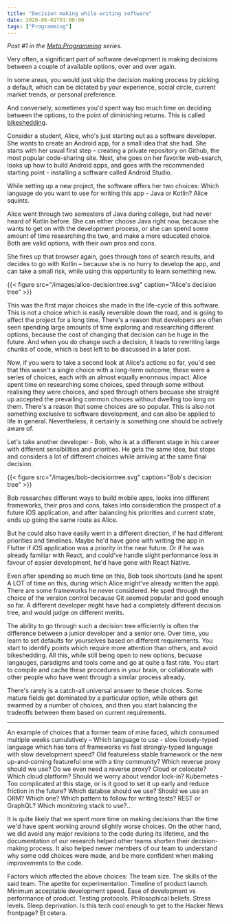 ```yaml
---
title: "Decision making while writing software"
date: 2020-06-01T01:00:00
tags: ["Programming"]
---
```


_Post #1 in the [Meta:Programming][meta-programming] series._

<!--more-->
Very often, a significant part of software development is making decisions between a couple of available options, over and over again.

In some areas, you would just skip the decision making process by picking a default, which can be dictated by your experience, social circle, current market trends, or personal preference.

And conversely, sometimes you'd spent way too much time on deciding between the options, to the point of diminishing returns. This is called [bikeshedding][bikeshedding].

Consider a student, Alice, who's just starting out as a software developer. She wants to create an Android app, for a small idea that she had. She starts with her usual first step - creating a private repository on Github, the most popular code-sharing site. Next, she goes on her favorite web-search, looks up how to build Android apps, and goes with the recommended starting point - installing a software called Android Studio.

While setting up a new project, the software offers her two choices: Which language do you want to use for writing this app - Java or Kotlin? Alice squints.

Alice went through two semesters of Java during college, but had never heard of Kotlin before. She can either choose Java right now, because she wants to get on with the development process, or she can spend some amount of time researching the two, and make a more educated choice. Both are valid options, with their own pros and cons.

She fires up that browser again, goes through tons of search results, and decides to go with Kotlin – because she is no hurry to develop the app, and can take a small risk, while using this opportunity to learn something new.

{{< figure src="/images/alice-decisiontree.svg" caption="Alice's decision tree" >}}

This was the first major choices she made in the life-cycle of this software.
This is not a choice which is easily reversible down the road, and is going to affect the project for a long time. There's a reason that developers are often seen spending large amounts of time exploring and researching different options, because the cost of changing that decision can be huge in the future. And when you do change such a decision, it leads to rewriting large chunks of code, which is best left to be discussed in a later post.

Now, if you were to take a second look at Alice's actions so far, you'd see that this wasn't a single choice with a long-term outcome, these were a series of choices, each with an almost equally enormous impact. Alice spent time on researching some choices, sped through some without realising they were choices, and sped through others becuase she straight up accepted the prevailing common choices without dwelling too long on them. There's a reason that some choices are so popular. This is also not something exclusive to software development, and can also be applied to life in general. Nevertheless, it certainly is something one should be actively aware of.

Let's take another developer - Bob, who is at a different stage in his career with different sensibilities and priorities. He gets the same idea, but stops and considers a lot of different choices while arriving at the same final decision.

{{< figure src="/images/bob-decisiontree.svg" caption="Bob's decision tree" >}}

Bob researches different ways to build mobile apps, looks into different frameworks, their pros and cons, takes into consideration the prospect of a future iOS application, and after balancing his priorities and current state, ends up going the same route as Alice.

But he could also have easily went in a different direction, if he had different priorities and timelines. Maybe he'd have gone with writing the app in Flutter if iOS application was a priority in the near future. Or if he was already familiar with React, and could've handle slight performance loss in favour of easier development, he'd have gone with React Native.

Even after spending so much time on this, Bob took shortcuts (and he spent A LOT of time on this, during which Alice might've already written the app). There are some frameworks he never considered. He sped through the choice of the version control because Git seemed popular and good enough so far. A different developer might have had a completely different decision tree, and would judge on different merits.

The ability to go through such a decision tree efficiently is often the difference between a junior developer and a senior one. Over time, you learn to set defaults for yourselves based on different requirements. You start to identify points which require more attention than others, and avoid bikeshedding. All this, while still being open to new options, becuase langauges, paradigms and tools come and go at quite a fast rate. You start to compile and cache these procedures in your brain, or collaborate with other people who have went through a similar process already.

There's rarely is a catch-all universal answer to these choices. Some mature fields get dominated by a particular option, while others get swarmed by a number of choices, and then you start balancing the tradeoffs between them based on current requirements.

---

An example of choices that a former team of mine faced, which consumed multiple weeks cumulatively – Which language to use - slow loosely-typed language which has tons of frameworks vs fast strongly-typed language with slow development speed? Old featureless stable framework or the new up-and-coming featureful one with a tiny community? Which reverse proxy should we use? Do we even need a reverse proxy? Cloud or colocate? Which cloud platform? Should we worry about vendor lock-in? Kubernetes - Too complicated at this stage, or is it good to set it up early and reduce friction in the future? Which databse should we use? Should we use an ORM? Which one? Which pattern to follow for writing tests? REST or GraphQL? Which monitoring stack to use?...

It is quite likely that we spent more time on making decisions than the time we'd have spent working around slightly worse choices. On the other hand, we did avoid any major revisions to the code during its lifetime, and the documentation of our research helped other teams shorten their decision-making process. It also helped newer members of our team to understand why some odd choices were made, and be more confident when making improvements to the code.

Factors which affected the above choices: The team size. The skills of the said team. The apetite for experimentation. Timeline of product launch. Minimum acceptable development speed. Ease of development vs performance of product. Testing protocols. Philosophical beliefs. Stress levels. Sleep deprivation. Is this tech cool enough to get to the Hacker News frontpage? Et cetera.

[meta-programming]: /2020/06/01/meta-programming-0/
[bikeshedding]: https://en.wiktionary.org/wiki/bikeshedding